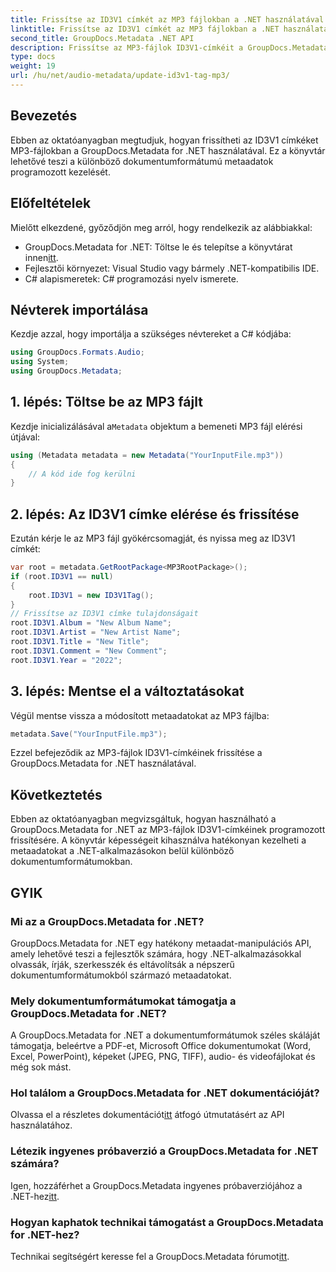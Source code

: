```yaml
---
title: Frissítse az ID3V1 címkét az MP3 fájlokban a .NET használatával
linktitle: Frissítse az ID3V1 címkét az MP3 fájlokban a .NET használatával
second_title: GroupDocs.Metadata .NET API
description: Frissítse az MP3-fájlok ID3V1-címkéit a GroupDocs.Metadata for .NET segítségével. Kövesse ezt az oktatóanyagot a metaadatok egyszerű kezeléséhez .NET-alkalmazásaiban.
type: docs
weight: 19
url: /hu/net/audio-metadata/update-id3v1-tag-mp3/
---
```

## Bevezetés
Ebben az oktatóanyagban megtudjuk, hogyan frissítheti az ID3V1 címkéket MP3-fájlokban a GroupDocs.Metadata for .NET használatával. Ez a könyvtár lehetővé teszi a különböző dokumentumformátumú metaadatok programozott kezelését.
## Előfeltételek
Mielőtt elkezdené, győződjön meg arról, hogy rendelkezik az alábbiakkal:
- GroupDocs.Metadata for .NET: Töltse le és telepítse a könyvtárat innen[itt](https://releases.groupdocs.com/metadata/net/).
- Fejlesztői környezet: Visual Studio vagy bármely .NET-kompatibilis IDE.
- C# alapismeretek: C# programozási nyelv ismerete.

## Névterek importálása
Kezdje azzal, hogy importálja a szükséges névtereket a C# kódjába:
```csharp
using GroupDocs.Formats.Audio;
using System;
using GroupDocs.Metadata;
```
## 1. lépés: Töltse be az MP3 fájlt
 Kezdje inicializálásával a`Metadata` objektum a bemeneti MP3 fájl elérési útjával:
```csharp
using (Metadata metadata = new Metadata("YourInputFile.mp3"))
{
    // A kód ide fog kerülni
}
```
## 2. lépés: Az ID3V1 címke elérése és frissítése
Ezután kérje le az MP3 fájl gyökércsomagját, és nyissa meg az ID3V1 címkét:
```csharp
var root = metadata.GetRootPackage<MP3RootPackage>();
if (root.ID3V1 == null)
{
    root.ID3V1 = new ID3V1Tag();
}
// Frissítse az ID3V1 címke tulajdonságait
root.ID3V1.Album = "New Album Name";
root.ID3V1.Artist = "New Artist Name";
root.ID3V1.Title = "New Title";
root.ID3V1.Comment = "New Comment";
root.ID3V1.Year = "2022";
```
## 3. lépés: Mentse el a változtatásokat
Végül mentse vissza a módosított metaadatokat az MP3 fájlba:
```csharp
metadata.Save("YourInputFile.mp3");
```
Ezzel befejeződik az MP3-fájlok ID3V1-címkéinek frissítése a GroupDocs.Metadata for .NET használatával.

## Következtetés
Ebben az oktatóanyagban megvizsgáltuk, hogyan használható a GroupDocs.Metadata for .NET az MP3-fájlok ID3V1-címkéinek programozott frissítésére. A könyvtár képességeit kihasználva hatékonyan kezelheti a metaadatokat a .NET-alkalmazásokon belül különböző dokumentumformátumokban.

## GYIK
### Mi az a GroupDocs.Metadata for .NET?
GroupDocs.Metadata for .NET egy hatékony metaadat-manipulációs API, amely lehetővé teszi a fejlesztők számára, hogy .NET-alkalmazásokkal olvassák, írják, szerkesszék és eltávolítsák a népszerű dokumentumformátumokból származó metaadatokat.
### Mely dokumentumformátumokat támogatja a GroupDocs.Metadata for .NET?
A GroupDocs.Metadata for .NET a dokumentumformátumok széles skáláját támogatja, beleértve a PDF-et, Microsoft Office dokumentumokat (Word, Excel, PowerPoint), képeket (JPEG, PNG, TIFF), audio- és videofájlokat és még sok mást.
### Hol találom a GroupDocs.Metadata for .NET dokumentációját?
 Olvassa el a részletes dokumentációt[itt](https://reference.groupdocs.com/metadata/net/) átfogó útmutatásért az API használatához.
### Létezik ingyenes próbaverzió a GroupDocs.Metadata for .NET számára?
 Igen, hozzáférhet a GroupDocs.Metadata ingyenes próbaverziójához a .NET-hez[itt](https://releases.groupdocs.com/).
### Hogyan kaphatok technikai támogatást a GroupDocs.Metadata for .NET-hez?
 Technikai segítségért keresse fel a GroupDocs.Metadata fórumot[itt](https://forum.groupdocs.com/c/metadata/14).